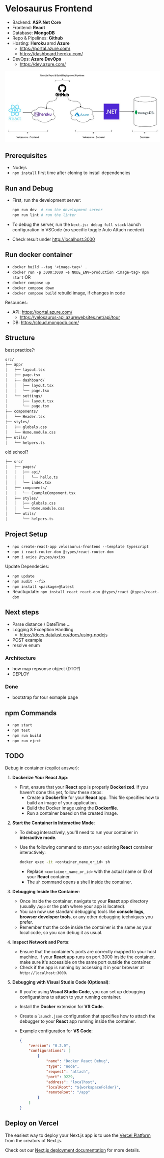 # Velosaurus Frontend

- Backend: **ASP.Net Core**
- Frontend: **React**
- Database: **MongoDB**
- Repo & Pipelines: **Github**
- Hosting: **Heroku** amd **Azure**
  - <https://portal.azure.com/>
  - <https://dashboard.heroku.com/>
- DevOps: **Azure DevOps**
  - <https://dev.azure.com/>

![Project Structure](velosaurus_architecture.jpg)

## Prerequisites

- Nodejs
- `npm install` first time after cloning to install dependencies

## Run and Debug

- First, run the development server:

    ```bash
    npm run dev  # run the development server
    npm run lint # run the linter
    ```

- To debug the server, run the `Next.js: debug full stack` launch configuration in VSCode (no specific toggle Auto Attach needed)

- Check result under <http://localhost:3000>

## Run docker container

- `docker build --tag '<image-tag>' .`
- `docker run -p 3000:3000 -e NODE_ENV=production <image-tag> npm start`
OR
- `docker compose up`
- `docker compose down`
- `docker compose build` rebuild image, if changes in code

Resources:

- API: <https://portal.azure.com/>
  - <https://velosaurus-api.azurewebsites.net/api/tour>
- DB: <https://cloud.mongodb.com/>

## Structure

best practice?:

```bash
src/
├── app/
│   ├── layout.tsx
│   ├── page.tsx
│   ├── dashboard/
│   │   ├── layout.tsx
│   │   └── page.tsx
│   └── settings/
│       ├── layout.tsx
│       └── page.tsx
├── components/
│   └── Header.tsx
├── styles/
│   ├── globals.css
│   └── Home.module.css
├── utils/
│   └── helpers.ts
```

old school?

```bash
├── src/
│   ├── pages/
│   │   ├── api/
│   │   │   └── hello.ts
│   │   └── index.tsx
│   ├── components/
│   │   └── ExampleComponent.tsx
│   ├── styles/
│   │   ├── globals.css
│   │   └── Home.module.css
│   └── utils/
│       └── helpers.ts
```

## Project Setup

- `npx create-react-app velosaurus-frontend --template typescript`
- `npm i react-router-dom @types/react-router-dom`
- `npm i axios @types/axios`

Update Dependecies:

- `npm update`
- `npm audit --fix`
- `npm install <package>@latest`
- Reactupdate: `npm install react react-dom @types/react @types/react-dom`

## Next steps

- Parse distance / DateTime ...
- Logging & Exception Handling
  - <https://docs.datalust.co/docs/using-nodejs>
- POST example
- resolve enum

### Architecture

- how map repsonse object (DTO?)
- DEPLOY

### Done

- bootstrap for tour exmaple page

## npm Commands

- `npm start`
- `npm test`
- `npm run build`
- `npm run eject`

## TODO

Debug in container (copilot answer):

1. **Dockerize Your React App**:
    - First, ensure that your **React** app is properly **Dockerized**. If you haven't done this yet, follow these steps:
        - Create a **Dockerfile** for your **React** app. This file specifies how to build an image of your application.
        - Build the Docker image using the **Dockerfile**.
        - Run a container based on the created image.

2. **Start the Container in Interactive Mode**:
    - To debug interactively, you'll need to run your container in **interactive mode**.
    - Use the following command to start your existing **React** container interactively:

        ```bash
        docker exec -it <container_name_or_id> sh
        ```

        - Replace `<container_name_or_id>` with the actual name or ID of your **React** container.
        - The `sh` command opens a shell inside the container.

3. **Debugging Inside the Container**:
    - Once inside the container, navigate to your **React** app directory (usually `/app` or the path where your app is located).
    - You can now use standard debugging tools like **console logs**, **browser developer tools**, or any other debugging techniques you prefer.
    - Remember that the code inside the container is the same as your local code, so you can debug it as usual.

4. **Inspect Network and Ports**:
    - Ensure that the container's ports are correctly mapped to your host machine. If your **React** app runs on port 3000 inside the container, make sure it's accessible on the same port outside the container.
    - Check if the app is running by accessing it in your browser at `http://localhost:3000`.

5. **Debugging with Visual Studio Code (Optional)**:
    - If you're using **Visual Studio Code**, you can set up debugging configurations to attach to your running container.
    - Install the **Docker** extension for **VS Code**.
    - Create a `launch.json` configuration that specifies how to attach the debugger to your **React** app running inside the container.
    - Example configuration for **VS Code**:

        ```json
        {
            "version": "0.2.0",
            "configurations": [
                {
                    "name": "Docker React Debug",
                    "type": "node",
                    "request": "attach",
                    "port": 9229,
                    "address": "localhost",
                    "localRoot": "${workspaceFolder}",
                    "remoteRoot": "/app"
                }
            ]
        }
        ```

## Deploy on Vercel

The easiest way to deploy your Next.js app is to use the [Vercel Platform](https://vercel.com/new?utm_medium=default-template&filter=next.js&utm_source=create-next-app&utm_campaign=create-next-app-readme) from the creators of Next.js.

Check out our [Next.js deployment documentation](https://nextjs.org/docs/app/building-your-application/deploying) for more details.

